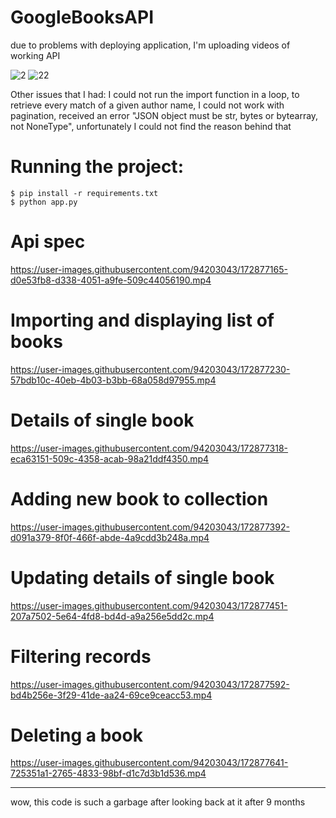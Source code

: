 # GoogleBooksAPI

due to problems with deploying application, I'm uploading videos of working API

![2](https://user-images.githubusercontent.com/94203043/172877032-4a13a791-a7d7-4c57-accf-a8b7796592ce.png)
![22](https://user-images.githubusercontent.com/94203043/172877037-2b4548d4-eb8f-4692-987c-2d6229c0f6b6.png)

Other issues that I had:
I could not run the import function in a loop, to retrieve every match of a given author name, I could not work with pagination, received an error "JSON object must be str, bytes or bytearray, not NoneType", unfortunately I could not find the reason behind that

# Running the project:
```
$ pip install -r requirements.txt
$ python app.py
```

# Api spec

https://user-images.githubusercontent.com/94203043/172877165-d0e53fb8-d338-4051-a9fe-509c44056190.mp4

# Importing and displaying list of books

https://user-images.githubusercontent.com/94203043/172877230-57bdb10c-40eb-4b03-b3bb-68a058d97955.mp4

# Details of single book

https://user-images.githubusercontent.com/94203043/172877318-eca63151-509c-4358-acab-98a21ddf4350.mp4

# Adding new book to collection

https://user-images.githubusercontent.com/94203043/172877392-d091a379-8f0f-466f-abde-4a9cdd3b248a.mp4

# Updating details of single book

https://user-images.githubusercontent.com/94203043/172877451-207a7502-5e64-4fd8-bd4d-a9a256e5dd2c.mp4

# Filtering records

https://user-images.githubusercontent.com/94203043/172877592-bd4b256e-3f29-41de-aa24-69ce9ceacc53.mp4

# Deleting a book

https://user-images.githubusercontent.com/94203043/172877641-725351a1-2765-4833-98bf-d1c7d3b1d536.mp4

----------------------------------------------------------------------------------------------------------------------

wow, this code is such a garbage after looking back at it after 9 months
